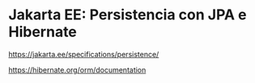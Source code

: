# Jakarta EE: Persistencia con JPA e Hibernate

https://jakarta.ee/specifications/persistence/

https://hibernate.org/orm/documentation
